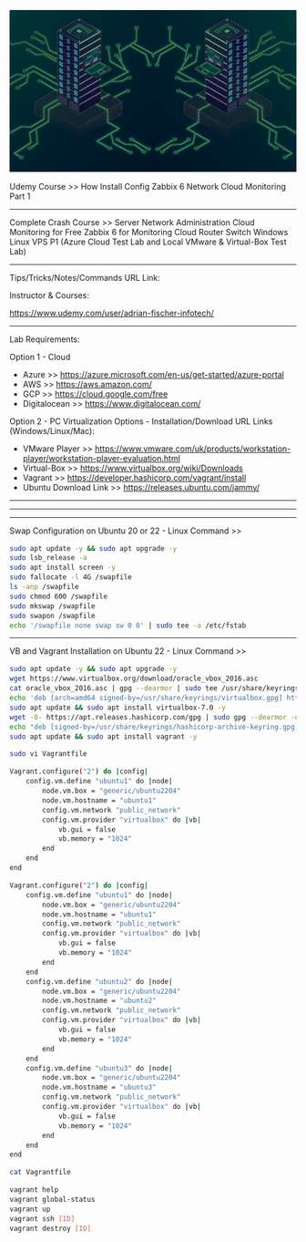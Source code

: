 ![Alt text](image.png)

Udemy Course >> How Install Config Zabbix 6 Network Cloud Monitoring Part 1

**********

Complete Crash Course >> Server Network Administration Cloud Monitoring for Free Zabbix 6 for Monitoring Cloud Router Switch Windows Linux VPS P1 (Azure Cloud Test Lab and Local VMware & Virtual-Box Test Lab)

**********

Tips/Tricks/Notes/Commands URL Link:



Instructor & Courses:

https://www.udemy.com/user/adrian-fischer-infotech/

**********

Lab Requirements:

Option 1 - Cloud
- Azure >> https://azure.microsoft.com/en-us/get-started/azure-portal
- AWS >> https://aws.amazon.com/
- GCP >> https://cloud.google.com/free
- Digitalocean >> https://www.digitalocean.com/

Option 2 - PC Virtualization Options - Installation/Download URL Links (Windows/Linux/Mac):
- VMware Player >> https://www.vmware.com/uk/products/workstation-player/workstation-player-evaluation.html
- Virtual-Box >> https://www.virtualbox.org/wiki/Downloads
- Vagrant >> https://developer.hashicorp.com/vagrant/install
- Ubuntu Download Link >> https://releases.ubuntu.com/jammy/

**********


**********


**********

Swap Configuration on Ubuntu 20 or 22 - Linux Command >>
```bash
sudo apt update -y && sudo apt upgrade -y
sudo lsb_release -a
sudo apt install screen -y
sudo fallocate -l 4G /swapfile
ls -anp /swapfile
sudo chmod 600 /swapfile
sudo mkswap /swapfile
sudo swapon /swapfile
echo '/swapfile none swap sw 0 0' | sudo tee -a /etc/fstab
```

**********

VB and Vagrant Installation on Ubuntu 22 - Linux Command >>
```bash
sudo apt update -y && sudo apt upgrade -y
wget https://www.virtualbox.org/download/oracle_vbox_2016.asc
cat oracle_vbox_2016.asc | gpg --dearmor | sudo tee /usr/share/keyrings/virtualbox.gpg > /dev/null 2>&1
echo 'deb [arch=amd64 signed-by=/usr/share/keyrings/virtualbox.gpg] https://download.virtualbox.org/virtualbox/debian jammy contrib' | sudo tee -a /etc/apt/sources.list.d/virtualbox.list
sudo apt update && sudo apt install virtualbox-7.0 -y
wget -O- https://apt.releases.hashicorp.com/gpg | sudo gpg --dearmor -o /usr/share/keyrings/hashicorp-archive-keyring.gpg
echo "deb [signed-by=/usr/share/keyrings/hashicorp-archive-keyring.gpg] https://apt.releases.hashicorp.com $(lsb_release -cs) main" | sudo tee /etc/apt/sources.list.d/hashicorp.list
sudo apt update && sudo apt install vagrant -y
```

```bash
sudo vi Vagrantfile
```

```bash
Vagrant.configure("2") do |config|
    config.vm.define "ubuntu1" do |node|
        node.vm.box = "generic/ubuntu2204"
        node.vm.hostname = "ubuntu1"
        config.vm.network "public_network"
        config.vm.provider "virtualbox" do |vb|
            vb.gui = false
            vb.memory = "1024"
        end
    end
end
```

```bash
Vagrant.configure("2") do |config|
    config.vm.define "ubuntu1" do |node|
        node.vm.box = "generic/ubuntu2204"
        node.vm.hostname = "ubuntu1"
        config.vm.network "public_network"
        config.vm.provider "virtualbox" do |vb|
            vb.gui = false
            vb.memory = "1024"
        end
    end
    config.vm.define "ubuntu2" do |node|
        node.vm.box = "generic/ubuntu2204"
        node.vm.hostname = "ubuntu2"
        config.vm.network "public_network"
        config.vm.provider "virtualbox" do |vb|
            vb.gui = false
            vb.memory = "1024"
        end
    end
    config.vm.define "ubuntu3" do |node|
        node.vm.box = "generic/ubuntu2204"
        node.vm.hostname = "ubuntu3"
        config.vm.network "public_network"
        config.vm.provider "virtualbox" do |vb|
            vb.gui = false
            vb.memory = "1024"
        end
    end
end
```

```bash
cat Vagrantfile
```

```bash
vagrant help
vagrant global-status
vagrant up
vagrant ssh [ID]
vagrant destroy [ID]
```

